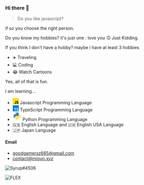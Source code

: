 ### Hi there 👋

> Do you like javascript?

if so you choose the right person.

Do you know my hobbies? it's just one : love you :D Just Kidding.

If you think I don't have a hobby? maybe i have at least 3 hobbies
- ✈️ Traveling
- 💻 Coding
- 😂 Watch Cartoons

Yes, all of that is fun.

I am learning...
- <img height="20" width="20" src="./icons/javascript.svg" /> Javascript Programming Language
- <img height="20" width="20" src="./icons/typescript.svg" /> TypeScript Programming Language
- <img height="28" width="28" src="./icons/python.svg" /> Python Programming Language
- 🇬🇧 English Language and 🇺🇲 English USA Language
- 🇯🇵 Japan Language

#### Email
- goodgamersz665@gmail.com
- contact@mioun.xyz

![Syrup#4506](https://discord.c99.nl/widget/theme-3/681843628317868049.png)

![FLEX](https://github-readme-stats.vercel.app/api?username=syrup&theme=nightowl&show_icons=true)
